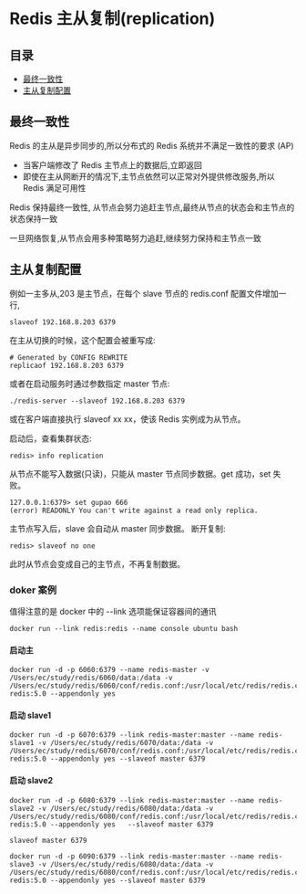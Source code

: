# Redis 主从复制(replication)

## 目录

- [最终一致性](#最终一致性)
- [主从复制配置](#主从复制配置)

## 最终一致性

Redis 的主从是异步同步的,所以分布式的 Redis 系统并不满足一致性的要求 (AP)

- 当客户端修改了 Redis 主节点上的数据后,立即返回
- 即使在主从网断开的情况下,主节点依然可以正常对外提供修改服务,所以 Redis 满足可用性

Redis 保持最终一致性, 从节点会努力追赶主节点,最终从节点的状态会和主节点的状态保持一致

一旦网络恢复,从节点会用多种策略努力追赶,继续努力保持和主节点一致

## 主从复制配置

例如一主多从,203 是主节点，在每个 slave 节点的 redis.conf 配置文件增加一行,

```
slaveof 192.168.8.203 6379
```

在主从切换的时候，这个配置会被重写成:

```
# Generated by CONFIG REWRITE
replicaof 192.168.8.203 6379
```

或者在启动服务时通过参数指定 master 节点:

```
./redis-server --slaveof 192.168.8.203 6379
```

或在客户端直接执行 slaveof xx xx，使该 Redis 实例成为从节点。

启动后，查看集群状态:

```
redis> info replication
```

从节点不能写入数据(只读)，只能从 master 节点同步数据。get 成功，set 失败。

```
127.0.0.1:6379> set gupao 666
(error) READONLY You can't write against a read only replica.
```

主节点写入后，slave 会自动从 master 同步数据。 断开复制:

```
redis> slaveof no one
```

 此时从节点会变成自己的主节点，不再复制数据。

### doker 案例

值得注意的是 docker 中的 --link 选项能保证容器间的通讯

```
docker run --link redis:redis --name console ubuntu bash
```

#### 启动主

```
docker run -d -p 6060:6379 --name redis-master -v /Users/ec/study/redis/6060/data:/data -v /Users/ec/study/redis/6060/conf/redis.conf:/usr/local/etc/redis/redis.conf redis:5.0 --appendonly yes 

```

#### 启动 slave1

```
docker run -d -p 6070:6379 --link redis-master:master --name redis-slave1 -v /Users/ec/study/redis/6070/data:/data -v /Users/ec/study/redis/6070/conf/redis.conf:/usr/local/etc/redis/redis.conf redis:5.0 --appendonly yes --slaveof master 6379
```

#### 启动 slave2

```
docker run -d -p 6080:6379 --link redis-master:master --name redis-slave2 -v /Users/ec/study/redis/6080/data:/data -v /Users/ec/study/redis/6080/conf/redis.conf:/usr/local/etc/redis/redis.conf redis:5.0 --appendonly yes   --slaveof master 6379
```

```
slaveof master 6379
```

```
docker run -d -p 6090:6379 --link redis-master:master --name redis-slave3 -v /Users/ec/study/redis/6080/data:/data -v /Users/ec/study/redis/6080/conf/redis.conf:/usr/local/etc/redis/redis.conf redis:5.0 --appendonly yes --slaveof master 6379
```

